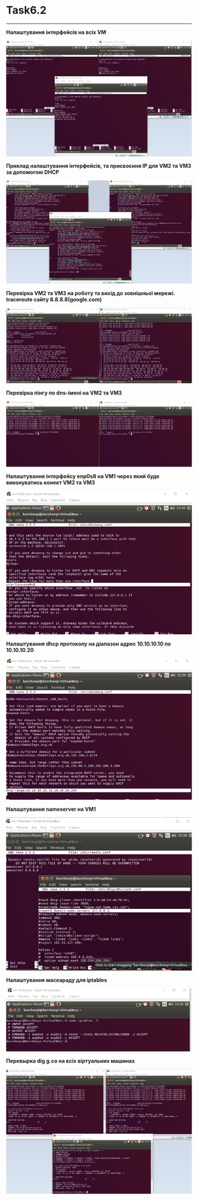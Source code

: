 # Task6.2
***

__Налаштування інтерфейсів на всіх VM__

![](images/1.jpg)

__Приклад налаштування інтерфейсів, та присвоєння ІР для VM2 та VM3 за допомогою DHCP__

![](images/2.jpg)

__Перевірка VM2 та VM3 на роботу та вихід до зовнішньої мережі. traceroute сайту 8.8.8.8(google.com)__

![](images/3.jpg)

__Перевірка пінгу по dns-імені на VM2 та VM3__

![](images/4.jpg)

__Налаштування інтерфейсу enp0s8 на VM1 через який буде виконуватись конект VM2 та VM3__

![](images/5.jpg)

__Налаштування dhcp протоколу на діапазон адрес 10.10.10.10 по 10.10.10.20__

![](images/6.jpg)

__Налаштування nameserver на VM1__

![](images/7.jpg)

__Налаштування маскараду для iptables__

![](images/8.jpg)

__Перевырка dig g.co на всіх віртуальних машинах__

![](images/9.jpg)